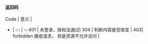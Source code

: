 #### 返回码

Code | 意义 |  
- | :-: | -: 
401 | 未登录，授权没通过| 
304 | 判断内容是否改变 | 
 403| forbidden 接收请求，  但是资源不允许访问 | 
